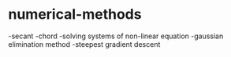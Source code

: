 # numerical-methods
  -secant
  -chord
  -solving systems of non-linear equation
  -gaussian elimination method
  -steepest gradient descent
